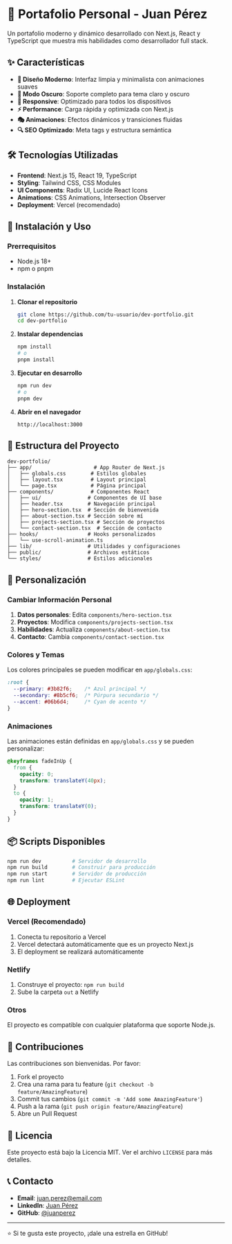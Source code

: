 # 🚀 Portafolio Personal - Juan Pérez

Un portafolio moderno y dinámico desarrollado con Next.js, React y TypeScript que muestra mis habilidades como desarrollador full stack.

## ✨ Características

- **🎨 Diseño Moderno**: Interfaz limpia y minimalista con animaciones suaves
- **🌙 Modo Oscuro**: Soporte completo para tema claro y oscuro
- **📱 Responsive**: Optimizado para todos los dispositivos
- **⚡ Performance**: Carga rápida y optimizada con Next.js
- **🎭 Animaciones**: Efectos dinámicos y transiciones fluidas
- **🔍 SEO Optimizado**: Meta tags y estructura semántica

## 🛠️ Tecnologías Utilizadas

- **Frontend**: Next.js 15, React 19, TypeScript
- **Styling**: Tailwind CSS, CSS Modules
- **UI Components**: Radix UI, Lucide React Icons
- **Animations**: CSS Animations, Intersection Observer
- **Deployment**: Vercel (recomendado)

## 🚀 Instalación y Uso

### Prerrequisitos

- Node.js 18+ 
- npm o pnpm

### Instalación

1. **Clonar el repositorio**
   ```bash
   git clone https://github.com/tu-usuario/dev-portfolio.git
   cd dev-portfolio
   ```

2. **Instalar dependencias**
   ```bash
   npm install
   # o
   pnpm install
   ```

3. **Ejecutar en desarrollo**
   ```bash
   npm run dev
   # o
   pnpm dev
   ```

4. **Abrir en el navegador**
   ```
   http://localhost:3000
   ```

## 📁 Estructura del Proyecto

```
dev-portfolio/
├── app/                    # App Router de Next.js
│   ├── globals.css        # Estilos globales
│   ├── layout.tsx         # Layout principal
│   └── page.tsx           # Página principal
├── components/            # Componentes React
│   ├── ui/               # Componentes de UI base
│   ├── header.tsx        # Navegación principal
│   ├── hero-section.tsx  # Sección de bienvenida
│   ├── about-section.tsx # Sección sobre mí
│   ├── projects-section.tsx # Sección de proyectos
│   └── contact-section.tsx  # Sección de contacto
├── hooks/                # Hooks personalizados
│   └── use-scroll-animation.ts
├── lib/                  # Utilidades y configuraciones
├── public/               # Archivos estáticos
└── styles/               # Estilos adicionales
```

## 🎨 Personalización

### Cambiar Información Personal

1. **Datos personales**: Edita `components/hero-section.tsx`
2. **Proyectos**: Modifica `components/projects-section.tsx`
3. **Habilidades**: Actualiza `components/about-section.tsx`
4. **Contacto**: Cambia `components/contact-section.tsx`

### Colores y Temas

Los colores principales se pueden modificar en `app/globals.css`:

```css
:root {
  --primary: #3b82f6;    /* Azul principal */
  --secondary: #8b5cf6;  /* Púrpura secundario */
  --accent: #06b6d4;     /* Cyan de acento */
}
```

### Animaciones

Las animaciones están definidas en `app/globals.css` y se pueden personalizar:

```css
@keyframes fadeInUp {
  from {
    opacity: 0;
    transform: translateY(40px);
  }
  to {
    opacity: 1;
    transform: translateY(0);
  }
}
```

## 📦 Scripts Disponibles

```bash
npm run dev          # Servidor de desarrollo
npm run build        # Construir para producción
npm run start        # Servidor de producción
npm run lint         # Ejecutar ESLint
```

## 🌐 Deployment

### Vercel (Recomendado)

1. Conecta tu repositorio a Vercel
2. Vercel detectará automáticamente que es un proyecto Next.js
3. El deployment se realizará automáticamente

### Netlify

1. Construye el proyecto: `npm run build`
2. Sube la carpeta `out` a Netlify

### Otros

El proyecto es compatible con cualquier plataforma que soporte Node.js.

## 🤝 Contribuciones

Las contribuciones son bienvenidas. Por favor:

1. Fork el proyecto
2. Crea una rama para tu feature (`git checkout -b feature/AmazingFeature`)
3. Commit tus cambios (`git commit -m 'Add some AmazingFeature'`)
4. Push a la rama (`git push origin feature/AmazingFeature`)
5. Abre un Pull Request

## 📄 Licencia

Este proyecto está bajo la Licencia MIT. Ver el archivo `LICENSE` para más detalles.

## 📞 Contacto

- **Email**: juan.perez@email.com
- **LinkedIn**: [Juan Pérez](https://linkedin.com/in/juanperez)
- **GitHub**: [@juanperez](https://github.com/juanperez)

---

⭐ Si te gusta este proyecto, ¡dale una estrella en GitHub!

